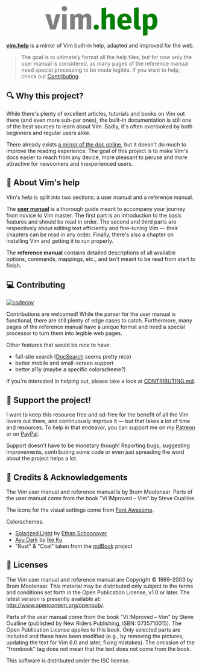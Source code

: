 <p align="center">
	<a href="https://vim.help" target="_blank" rel="external nofollow noopener noreferrer">
		<img src="https://raw.githubusercontent.com/cheap-glitch/vim.help/master/docs/banner.png" alt="banner">
	</a>
</p>

**[vim.help](https://vim.help)** is a  mirror of Vim built-in  help, adapted and
improved for the web.

> The goal  is to ultimately  format all  the help files,  but for now  only the
> user  manual  is considered,  as  many  pages  of  the reference  manual  need
> special  processing  to be  made  legible.  If you  want  to  help, check  out
> [Contributing](#-contributing).

<!-- fragment:why-this-project -->
## 🔍 Why this project?
While there's plenty of excellent articles, tutorials and books on Vim out there
(and even  more sub-par ones),  the built-in documentation  is still one  of the
best sources to learn about Vim.  Sadly, it's often overlooked by both beginners
and regular users alike.

There already exists  [a mirror of the doc  online](https://vimhelp.org), but it
doesn't do much to  improve the reading experience. The goal  of this project is
to make Vim's docs easier to reach  from any device, more pleasant to peruse and
more attractive for newcomers and inexperienced users.
<!-- /fragment -->

<!-- fragment:about-vim-help -->
## 📖 About Vim's help
Vim's help is split into two sections: a user manual and a reference manual.

The  **[user manual](https://vim.help/table-of-contents)**  is a  thorough guide
meant to accompany your journey from novice  to Vim master. The first part is an
introduction to the basic  features and should be read in  order. The second and
third parts are respectively about  editing text efficiently and fine-tuning Vim
— their chapters  can be read in  any order. Finally, there's also  a chapter on
installing Vim and getting it to run properly.

The  **reference  manual**  contains  detailed  descriptions  of  all  available
options, commands,  mappings, etc.,  and isn't  meant to be  read from  start to
finish.
<!-- /fragment -->

<!-- fragment:contributing -->
## 💻 Contributing
[![codecov](https://codecov.io/gh/cheap-glitch/vim.help/branch/master/graph/badge.svg)](https://codecov.io/gh/cheap-glitch/vim.help)

Contributions are welcomed! While the parser  for the user manual is functional,
there are still  plenty of edge cases  to catch. Furthermore, many  pages of the
reference manual have a unique format and  need a special processor to turn them
into legible web pages.

Other features that would be nice to have:
  * full-site search ([DocSearch](https://docsearch.algolia.com/docs/what-is-docsearch) seems pretty nice)
  * better mobile and small-screen support
  * better a11y (maybe a specific colorscheme?)

If   you're   interested    in   helping   out,   please   take    a   look   at
[CONTRIBUTING.md](https://github.com/cheap-glitch/vim.help/blob/master/CONTRIBUTING.md).
<!-- /fragment -->

<!-- fragment:support -->
## 🎁 Support the project!
I  want   to  keep  this   resource  free  and   ad-free  for  the   benefit  of
all  the  Vim  lovers  out  there,  and  continuously  improve  it  —  but  that
takes  a  lot  of  time  and  resources. To  help  in  that  endeavor,  you  can
support   me  on   my   [Patreon](https://www.patreon.com/cheap_glitch)  or   on
[PayPal](https://www.paypal.me/CheapGlitch).

Support  doesn't  have  to  be   monetary  though!  Reporting  bugs,  suggesting
improvements, contributing some  code or even just spreading the  word about the
project helps a lot.
<!-- /fragment -->

<!-- fragment:credits -->
## 👏 Credits & Acknowledgements
The Vim user manual and reference manual is by Bram Moolenaar. Parts of the user
manual come from the book "Vi IMproved – Vim" by Steve Oualline.

The icons for the visual settings come from [Font Awesome](https://fontawesome.com).

Colorschemes:
  * [Solarized Light](https://ethanschoonover.com/solarized) by [Ethan Schoonover](https://github.com/altercation)
  * [Ayu Dark](https://github.com/dempfi/ayu) by [Ike Ku](https://github.com/dempfi)
  * "Rust" & "Coal" taken from the [mdBook](https://github.com/rust-lang/mdBook) project
<!-- /fragment -->

<!-- fragment:licenses -->
## 📜 Licenses
The Vim  user manual and  reference manual are  Copyright © 1988-2003  by Bram
Moolenaar.  This material  may  be distributed  only subject  to  the terms  and
conditions set forth in the Open  Publication License, v1.0 or later. The latest
version is presently available at: http://www.opencontent.org/openpub/.

Parts  of the  user manual  come from  the  book "Vi  IMproved –  Vim" by  Steve
Oualline  (published  by New  Riders  Publishing,  ISBN: 0735710015).  The  Open
Publication License applies  to this book. Only selected parts  are included and
these have been modified (e.g., by  removing the pictures, updating the text for
Vim 6.0 and later, fixing mistakes). The omission of the "frombook" tag does not
mean that the text does not come from the book.
<!-- /fragment -->

This software is distributed under the ISC license.
